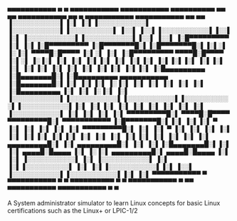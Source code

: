  ▄▄▄▄▄▄▄▄▄▄▄  ▄         ▄  ▄▄▄▄▄▄▄▄▄▄▄               ▄▄▄▄▄▄▄▄▄▄▄  ▄▄▄▄▄▄▄▄▄▄   ▄▄       ▄▄  ▄▄▄▄▄▄▄▄▄▄▄  ▄▄        ▄       ▄▄▄▄▄▄▄▄▄▄▄  ▄▄▄▄▄▄▄▄▄▄▄  ▄▄       ▄▄ 
▐░░░░░░░░░░░▌▐░▌       ▐░▌▐░░░░░░░░░░░▌             ▐░░░░░░░░░░░▌▐░░░░░░░░░░▌ ▐░░▌     ▐░░▌▐░░░░░░░░░░░▌▐░░▌      ▐░▌     ▐░░░░░░░░░░░▌▐░░░░░░░░░░░▌▐░░▌     ▐░░▌
▐░█▀▀▀▀▀▀▀▀▀ ▐░▌       ▐░▌▐░█▀▀▀▀▀▀▀▀▀              ▐░█▀▀▀▀▀▀▀█░▌▐░█▀▀▀▀▀▀▀█░▌▐░▌░▌   ▐░▐░▌ ▀▀▀▀█░█▀▀▀▀ ▐░▌░▌     ▐░▌     ▐░█▀▀▀▀▀▀▀▀▀  ▀▀▀▀█░█▀▀▀▀ ▐░▌░▌   ▐░▐░▌
▐░▌          ▐░▌       ▐░▌▐░▌                       ▐░▌       ▐░▌▐░▌       ▐░▌▐░▌▐░▌ ▐░▌▐░▌     ▐░▌     ▐░▌▐░▌    ▐░▌     ▐░▌               ▐░▌     ▐░▌▐░▌ ▐░▌▐░▌
▐░█▄▄▄▄▄▄▄▄▄ ▐░█▄▄▄▄▄▄▄█░▌▐░█▄▄▄▄▄▄▄▄▄  ▄▄▄▄▄▄▄▄▄▄▄ ▐░█▄▄▄▄▄▄▄█░▌▐░▌       ▐░▌▐░▌ ▐░▐░▌ ▐░▌     ▐░▌     ▐░▌ ▐░▌   ▐░▌     ▐░█▄▄▄▄▄▄▄▄▄      ▐░▌     ▐░▌ ▐░▐░▌ ▐░▌
▐░░░░░░░░░░░▌▐░░░░░░░░░░░▌▐░░░░░░░░░░░▌▐░░░░░░░░░░░▌▐░░░░░░░░░░░▌▐░▌       ▐░▌▐░▌  ▐░▌  ▐░▌     ▐░▌     ▐░▌  ▐░▌  ▐░▌     ▐░░░░░░░░░░░▌     ▐░▌     ▐░▌  ▐░▌  ▐░▌
 ▀▀▀▀▀▀▀▀▀█░▌ ▀▀▀▀█░█▀▀▀▀  ▀▀▀▀▀▀▀▀▀█░▌ ▀▀▀▀▀▀▀▀▀▀▀ ▐░█▀▀▀▀▀▀▀█░▌▐░▌       ▐░▌▐░▌   ▀   ▐░▌     ▐░▌     ▐░▌   ▐░▌ ▐░▌      ▀▀▀▀▀▀▀▀▀█░▌     ▐░▌     ▐░▌   ▀   ▐░▌
          ▐░▌     ▐░▌               ▐░▌             ▐░▌       ▐░▌▐░▌       ▐░▌▐░▌       ▐░▌     ▐░▌     ▐░▌    ▐░▌▐░▌               ▐░▌     ▐░▌     ▐░▌       ▐░▌
 ▄▄▄▄▄▄▄▄▄█░▌     ▐░▌      ▄▄▄▄▄▄▄▄▄█░▌             ▐░▌       ▐░▌▐░█▄▄▄▄▄▄▄█░▌▐░▌       ▐░▌ ▄▄▄▄█░█▄▄▄▄ ▐░▌     ▐░▐░▌      ▄▄▄▄▄▄▄▄▄█░▌ ▄▄▄▄█░█▄▄▄▄ ▐░▌       ▐░▌
▐░░░░░░░░░░░▌     ▐░▌     ▐░░░░░░░░░░░▌             ▐░▌       ▐░▌▐░░░░░░░░░░▌ ▐░▌       ▐░▌▐░░░░░░░░░░░▌▐░▌      ▐░░▌     ▐░░░░░░░░░░░▌▐░░░░░░░░░░░▌▐░▌       ▐░▌
 ▀▀▀▀▀▀▀▀▀▀▀       ▀       ▀▀▀▀▀▀▀▀▀▀▀               ▀         ▀  ▀▀▀▀▀▀▀▀▀▀   ▀         ▀  ▀▀▀▀▀▀▀▀▀▀▀  ▀        ▀▀       ▀▀▀▀▀▀▀▀▀▀▀  ▀▀▀▀▀▀▀▀▀▀▀  ▀         ▀ 
                                                                                                                                                                 
A System administrator simulator to learn Linux concepts for basic Linux certifications such as the Linux+ or LPIC-1/2
